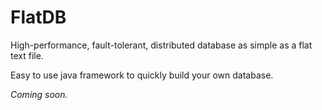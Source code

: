 # FlatDB

High-performance, fault-tolerant, distributed database as simple as a flat text file.

Easy to use java framework to quickly build your own database.

*Coming soon.*
